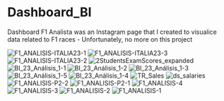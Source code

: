 # Dashboard_BI
Dashboard
F1 Analista was an Instagram page that I created to visualice data related to F1 races - Unfortunately, no more on this project
 
![F1_ANALISIS-ITALIA23-1](https://github.com/fluci0/Dashboard_BI/assets/134448340/cbc8b915-d74d-4e54-ab28-98778e8188b4)
![F1_ANALISIS-ITALIA23-3](https://github.com/fluci0/Dashboard_BI/assets/134448340/cb1dcdc9-6ab3-4a30-af11-ae964401e029)
![F1_ANALISIS-ITALIA23-2](https://github.com/fluci0/Dashboard_BI/assets/134448340/7f0887f1-fb62-4ae4-8f3e-4a9c9302ccc2)
![2StudentsExamScores_expanded](https://github.com/fluci0/Dashboard_BI/assets/134448340/e13f49c1-3d32-4258-b5f1-d102579da2bd)
![BI_23_Análisis_1-1](https://github.com/fluci0/Dashboard_BI/assets/134448340/c5ed0db8-7f29-4ca6-b439-334bc3878a8e)
![BI_23_Análisis_1-2](https://github.com/fluci0/Dashboard_BI/assets/134448340/c4525617-dc29-48c4-a48c-56be82cf7bed)
![BI_23_Análisis_1-3](https://github.com/fluci0/Dashboard_BI/assets/134448340/e374593f-3412-4490-9efd-9628374c867b)
![BI_23_Análisis_1-5](https://github.com/fluci0/Dashboard_BI/assets/134448340/3b53b6e4-3879-4d64-9c1f-7c7724e32d83)
![BI_23_Análisis_1-4](https://github.com/fluci0/Dashboard_BI/assets/134448340/ab296989-c5ef-4232-8cf4-83cf7a8a7f38)
![TR_Sales](https://github.com/fluci0/Dashboard_BI/assets/134448340/e485a501-b8ca-47f9-8e02-d91bba08d5f5)
![ds_salaries](https://github.com/fluci0/Dashboard_BI/assets/134448340/704e1168-f4e1-4f34-851f-e0ccc74dbfd1)
![F1_ANALISIS-P2-2](https://github.com/fluci0/Dashboard_BI/assets/134448340/9d6b10f8-3b1e-43ab-b547-d7ccf3a943c8)
![F1_ANALISIS-P2-1](https://github.com/fluci0/Dashboard_BI/assets/134448340/1efdc68c-5e79-473b-a939-550b359aa025)
![F1_ANALISIS-4](https://github.com/fluci0/Dashboard_BI/assets/134448340/4d282fdb-a2fb-4283-a22f-34eba85bc98e)
![F1_ANALISIS-3](https://github.com/fluci0/Dashboard_BI/assets/134448340/fa7d7e0b-ec88-48f7-83b3-f80f9ead0e08)
![F1_ANALISIS-2](https://github.com/fluci0/Dashboard_BI/assets/134448340/39260fb3-abb7-4feb-981a-f857bfd910f5)
![F1_ANALISIS-1](https://github.com/fluci0/Dashboard_BI/assets/134448340/630e93c6-f1e1-4800-8d5f-16c65cc32e2c)






